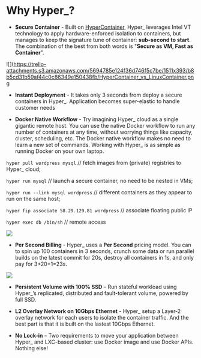 # Why Hyper_?

- **Secure Container** - Built on [HyperContainer](https://github.com/hyperhq/hyper), Hyper_ leverages Intel VT technology to apply hardware-enforced isolation to containers, but manages to keep the signature tune of container: **sub-second to start**. The combination of the best from both words is "**Secure as VM, Fast as Container**".

![](https://trello-attachments.s3.amazonaws.com/5694785e124f36d746f5c7be/1511x393/b8b5cd31b59af44c0c86349e150438fb/HyperContainer_vs_LinuxContainer.png

- **Instant Deployment** - It takes only 3 seconds from deploy a secure containers in Hyper_. Application becomes super-elastic to handle customer needs

- **Docker Native Workflow** - Try imagining Hyper_ cloud as a single gigantic remote host. You can use the native Docker workflow to run any number of containers at any time, without worrying things like capacity, cluster, scheduling, etc. The Docker native workflow makes no need to learn a new set of commands. Working with Hyper_ is as simple as running Docker on your own laptop.

 `hyper pull wordpress mysql` // fetch images from (private) registries to Hyper_ cloud;

 `hyper run mysql` // launch a secure container, no need to be nested in VMs;
 
 `hyper run --link mysql wordpress` // different containers as they appear to run on the same host;

 `hyper fip associate 58.29.129.81 wordpress` // associate floating public IP

 `hyper exec db /bin/sh` // remote access

![](https://trello-attachments.s3.amazonaws.com/56daae9b816ec930c8d98197/1317x490/d94b089c895cd3feaab21c5277491343/laptop-left.png)

- **Per Second Billing** - Hyper_ uses a **Per Second** pricing model. You can to spin up 100 containers in 3 seconds, crunch some data or run parallel builds on the latest commit for 20s, destroy all containers in 1s, and only pay for 3+20+1=23s. 

![](https://trello-attachments.s3.amazonaws.com/56b19c6e5bb4a89f92d0e71f/903x472/2ccb5880a4286dd6d4c14eb19b3dab99/upload_2_3_2016_at_2_21_34_PM.png)


- **Persistent Volume with 100% SSD** – Run stateful workload using Hyper_’s replicated, distributed and fault-tolerant volume, powered by full SSD.

- **L2 Overlay Network on 10Gbps Ethernet** - Hyper_ setup a Layer-2 overlay network for each users to isolate the container traffic. And the best part is that it is built on the lastest 10Gbps Ethernet.

- **No Lock-in** – Two requirements to move your application between Hyper_ and LXC-based cluster: use Docker image and use Docker APIs. Nothing else!
